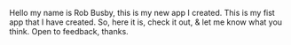 Hello my name is Rob Busby, this is my new app I created. This is my fist app that I have created. So, here it is, check it out, & let me know what you think. Open to feedback, thanks.
